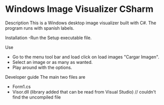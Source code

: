 # Windows Image Visualizer CSharm
Description
This is a Windows desktop image visualizer built with C#. 
The program runs with spanish labels. 

Installation
 -Run the Setup executable file.
 
 Use 
 - Go to the menu tool bar and load click on load images "Cargar Imagen".
 - Select an image or as many as wanted. 
 - Play around with the options. 
 
 Developer guide
 The main two files are 
  - Form1.cs
  - Visor.dll (library added that can be read from Visual Studio) // couldn't find the uncompiled file